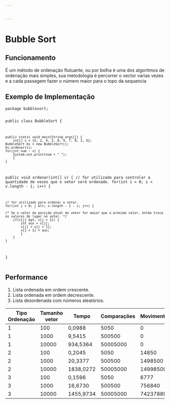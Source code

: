 ```yaml
---


---
```


<h1>Bubble Sort</h1>
<h2 id="funcionamento">Funcionamento</h2>
<p>É um método de ordenação flutuante, ou por bolha é uma dos algoritmos de ordenação mais simples, sua metodologia é percorrer o vector varias vezes e a cada passagem fazer o número maior para o topo da sequencia</p>
<h2 id="exemplo-de-implementação">Exemplo de Implementação</h2>
<pre><code>package bubblesort;

public class BubbleSort {

	public static void main(String args[]) {
		int[] v = {5, 2, 4, 3, 0, 9, 7, 8, 1, 6};
	BubbleSort bs = new BubbleSort();
	bs.ordenar(v);
	for(int num : v) {
		System.out.print(num + " ");
		}
	}

public void ordenar(int[] v) {
	// for utilizado para controlar a quantidade de vezes que o vetor será ordenado.
		for(int i = 0; i &lt; v.length - 1; i++) {
		
	// for utilizado para ordenar o vetor.
	for(int j = 0; j &lt; v.length - 1 - i; j++) {

	/* Se o valor da posição atual do vetor for maior que o próximo valor, então troca os valores de lugar no vetor. */
		if(v[j] &gt; v[j + 1]) {
			int aux = v[j];
			v[j] = v[j + 1];
			v[j + 1] = aux;
			}
		}
	}
}
</code></pre>
<h2 id="performance">Performance</h2>
<ol>
<li>Lista ordenada em ordem crescente.</li>
<li>Lista ordenada em ordem decrescente.</li>
<li>Lista desordenada com números aleatórios.</li>
</ol>

<table>
<thead>
<tr>
<th>Tipo Ordenação</th>
<th>Tamanho vetor</th>
<th>Tempo</th>
<th>Comparações</th>
<th>Movimentações</th>
</tr>
</thead>
<tbody>
<tr>
<td>1</td>
<td>100</td>
<td>0,0988</td>
<td>5050</td>
<td>0</td>
</tr>
<tr>
<td>1</td>
<td>1000</td>
<td>9,5415</td>
<td>500500</td>
<td>0</td>
</tr>
<tr>
<td>1</td>
<td>10000</td>
<td>934,5364</td>
<td>50005000</td>
<td>0</td>
</tr>
<tr>
<td>2</td>
<td>100</td>
<td>0,2045</td>
<td>5050</td>
<td>14850</td>
</tr>
<tr>
<td>2</td>
<td>1000</td>
<td>20,3377</td>
<td>500500</td>
<td>1498500</td>
</tr>
<tr>
<td>2</td>
<td>10000</td>
<td>1838,0272</td>
<td>50005000</td>
<td>149985000</td>
</tr>
<tr>
<td>3</td>
<td>100</td>
<td>0,1596</td>
<td>5050</td>
<td>6777</td>
</tr>
<tr>
<td>3</td>
<td>1000</td>
<td>16,6730</td>
<td>500500</td>
<td>756840</td>
</tr>
<tr>
<td>3</td>
<td>10000</td>
<td>1455,9734</td>
<td>50005000</td>
<td>74237889</td>
</tr>
</tbody>
</table>
